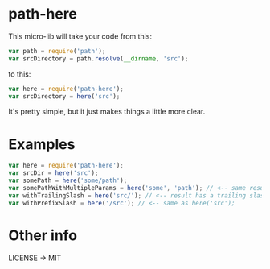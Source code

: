 # path-here

This micro-lib will take your code from this:

```javascript
var path = require('path');
var srcDirectory = path.resolve(__dirname, 'src');
```

to this:

```javascript
var here = require('path-here');
var srcDirectory = here('src');
```

It's pretty simple, but it just makes things a little more clear.

# Examples

```javascript
var here = require('path-here');
var srcDir = here('src');
var somePath = here('some/path');
var somePathWithMultipleParams = here('some', 'path'); // <-- same result as previous
var withTrailingSlash = here('src/'); // <-- result has a trailing slash
var withPrefixSlash = here('/src'); // <-- same as here('src');
```

# Other info

LICENSE -> MIT

